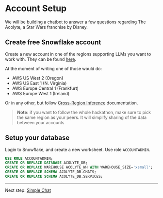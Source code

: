 # Account Setup

We will be building a chatbot to answer a few questions
regarding The Acolyte, a Star Wars franchise by Disney.

## Create free Snowflake account

Create a new account in one of the regions supporting LLMs you want to work with.
They can be found [here](https://docs.snowflake.com/en/user-guide/snowflake-cortex/llm-functions#availability).

At the moment of writing one of those would do:

* AWS US West 2 (Oregon)
* AWS US East 1 (N. Virginia)
* AWS Europe Central 1 (Frankfurt)
* AWS Europe West 1 (Ireland)

Or in any other, but follow [Cross-Region Inference](https://docs.snowflake.com/en/user-guide/snowflake-cortex/cross-region-inference) documentation.

> **Note:** if you want to follow the whole hackathon, make sure
> to pick the same region as your peers. It will simplify
> sharing of the data between your accounts

## Setup your database

Login to Snowflake, and create a new worksheet. Use role `ACCOUNTADMIN`.

```sql
USE ROLE ACCOUNTADMIN;
CREATE OR REPLACE DATABASE ACOLYTE_DB;
CREATE OR REPLACE WAREHOUSE ACOLYTE_WH WITH WAREHOUSE_SIZE='xsmall';
CREATE OR REPLACE SCHEMA ACOLYTE_DB.CHATS;
CREATE OR REPLACE SCHEMA ACOLYTE_DB.SERVICES;
```

---

Next step: [Simple Chat](Simple_Chat.md)